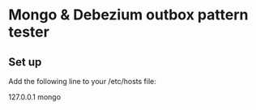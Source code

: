 # Mongo & Debezium outbox pattern tester

## Set up

Add the following line to your /etc/hosts file:

127.0.0.1 mongo